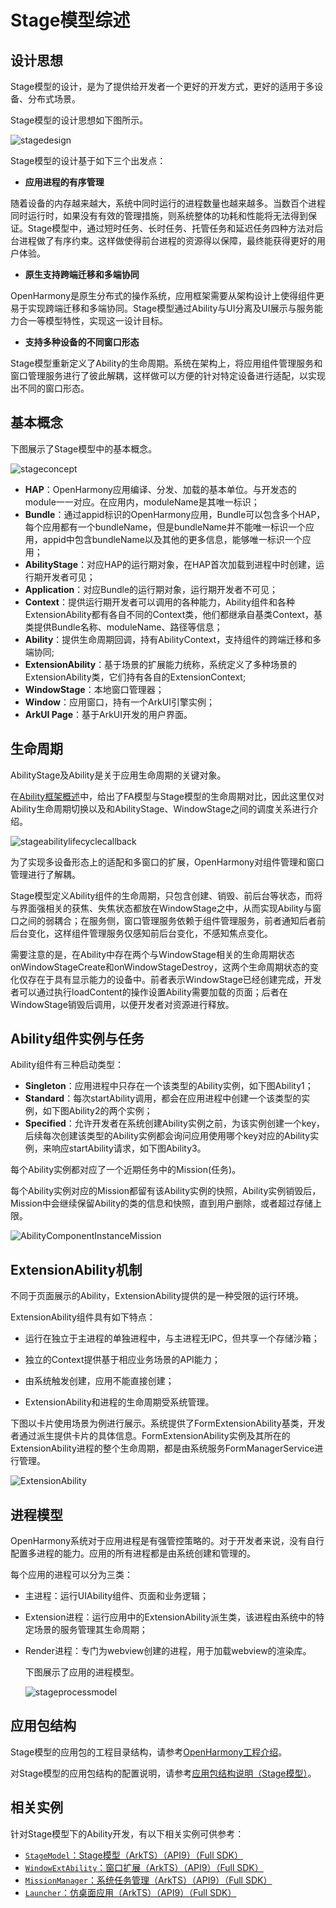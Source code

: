 # Stage模型综述

## 设计思想

Stage模型的设计，是为了提供给开发者一个更好的开发方式，更好的适用于多设备、分布式场景。

Stage模型的设计思想如下图所示。

![stagedesign](figures/stagedesign.png)

Stage模型的设计基于如下三个出发点：

- **应用进程的有序管理**

随着设备的内存越来越大，系统中同时运行的进程数量也越来越多。当数百个进程同时运行时，如果没有有效的管理措施，则系统整体的功耗和性能将无法得到保证。Stage模型中，通过短时任务、长时任务、托管任务和延迟任务四种方法对后台进程做了有序约束。这样做使得前台进程的资源得以保障，最终能获得更好的用户体验。

- **原生支持跨端迁移和多端协同**

OpenHarmony是原生分布式的操作系统，应用框架需要从架构设计上使得组件更易于实现跨端迁移和多端协同。Stage模型通过Ability与UI分离及UI展示与服务能力合一等模型特性，实现这一设计目标。

- **支持多种设备的不同窗口形态**

Stage模型重新定义了Ability的生命周期。系统在架构上，将应用组件管理服务和窗口管理服务进行了彼此解耦，这样做可以方便的针对特定设备进行适配，以实现出不同的窗口形态。

## 基本概念

下图展示了Stage模型中的基本概念。

![stageconcept](figures/stageconcept.png)

-  **HAP**：OpenHarmony应用编译、分发、加载的基本单位。与开发态的module一一对应。在应用内，moduleName是其唯一标识；
-  **Bundle**：通过appid标识的OpenHarmony应用，Bundle可以包含多个HAP，每个应用都有一个bundleName，但是bundleName并不能唯一标识一个应用，appid中包含bundleName以及其他的更多信息，能够唯一标识一个应用；
-  **AbilityStage**：对应HAP的运行期对象，在HAP首次加载到进程中时创建，运行期开发者可见；
-  **Application**：对应Bundle的运行期对象，运行期开发者不可见；
-  **Context**：提供运行期开发者可以调用的各种能力，Ability组件和各种ExtensionAbility都有各自不同的Context类，他们都继承自基类Context，基类提供Bundle名称、moduleName、路径等信息；
-  **Ability**：提供生命周期回调，持有AbilityContext，支持组件的跨端迁移和多端协同;
-  **ExtensionAbility**：基于场景的扩展能力统称，系统定义了多种场景的ExtensionAbility类，它们持有各自的ExtensionContext;
-  **WindowStage**：本地窗口管理器；
-  **Window**：应用窗口，持有一个ArkUI引擎实例；
-  **ArkUI Page**：基于ArkUI开发的用户界面。


## 生命周期

AbilityStage及Ability是关于应用生命周期的关键对象。

在[Ability框架概述](ability-brief.md)中，给出了FA模型与Stage模型的生命周期对比，因此这里仅对Ability生命周期切换以及和AbilityStage、WindowStage之间的调度关系进行介绍。

![stageabilitylifecyclecallback](figures/stageabilitylifecyclecallback.png)

为了实现多设备形态上的适配和多窗口的扩展，OpenHarmony对组件管理和窗口管理进行了解耦。

Stage模型定义Ability组件的生命周期，只包含创建、销毁、前后台等状态，而将与界面强相关的获焦、失焦状态都放在WindowStage之中，从而实现Ability与窗口之间的弱耦合；在服务侧，窗口管理服务依赖于组件管理服务，前者通知后者前后台变化，这样组件管理服务仅感知前后台变化，不感知焦点变化。

需要注意的是，在Ability中存在两个与WindowStage相关的生命周期状态onWindowStageCreate和onWindowStageDestroy，这两个生命周期状态的变化仅存在于具有显示能力的设备中。前者表示WindowStage已经创建完成，开发者可以通过执行loadContent的操作设置Ability需要加载的页面；后者在WindowStage销毁后调用，以便开发者对资源进行释放。


## Ability组件实例与任务

Ability组件有三种启动类型：

* **Singleton**：应用进程中只存在一个该类型的Ability实例，如下图Ability1；
* **Standard**：每次startAbility调用，都会在应用进程中创建一个该类型的实例，如下图Ability2的两个实例；
* **Specified**：允许开发者在系统创建Ability实例之前，为该实例创建一个key，后续每次创建该类型的Ability实例都会询问应用使用哪个key对应的Ability实例，来响应startAbility请求，如下图Ability3。

每个Ability实例都对应了一个近期任务中的Mission(任务)。

每个Ability实例对应的Mission都留有该Ability实例的快照，Ability实例销毁后，Mission中会继续保留Ability的类的信息和快照，直到用户删除，或者超过存储上限。

 ![AbilityComponentInstanceMission](figures/AbilityComponentInstanceMission.png)

## ExtensionAbility机制

不同于页面展示的Ability，ExtensionAbility提供的是一种受限的运行环境。

ExtensionAbility组件具有如下特点：

- 运行在独立于主进程的单独进程中，与主进程无IPC，但共享一个存储沙箱；

- 独立的Context提供基于相应业务场景的API能力；

- 由系统触发创建，应用不能直接创建；

- ExtensionAbility和进程的生命周期受系统管理。

下图以卡片使用场景为例进行展示。系统提供了FormExtensionAbility基类，开发者通过派生提供卡片的具体信息。FormExtensionAbility实例及其所在的ExtensionAbility进程的整个生命周期，都是由系统服务FormManagerService进行管理。

![ExtensionAbility](figures/ExtensionAbility.png)

## 进程模型

OpenHarmony系统对于应用进程是有强管控策略的。对于开发者来说，没有自行配置多进程的能力。应用的所有进程都是由系统创建和管理的。

每个应用的进程可以分为三类：

- 主进程：运行UIAbility组件、页面和业务逻辑；

- Extension进程：运行应用中的ExtensionAbility派生类，该进程由系统中的特定场景的服务管理其生命周期；

- Render进程：专门为webview创建的进程，用于加载webview的渲染库。

  下图展示了应用的进程模型。

  ![stageprocessmodel](figures/stageprocessmodel.png)



## 应用包结构

Stage模型的应用包的工程目录结构，请参考[OpenHarmony工程介绍](https://developer.harmonyos.com/cn/docs/documentation/doc-guides/ohos-project-overview-0000001218440650#section56487581904)。

对Stage模型的应用包结构的配置说明，请参考[应用包结构说明（Stage模型）](../quick-start/application-configuration-file-overview-stage.md)。


## 相关实例

针对Stage模型下的Ability开发，有以下相关实例可供参考：

- [`StageModel`：Stage模型（ArkTS）（API9）（Full SDK）](https://gitee.com/openharmony/applications_app_samples/tree/OpenHarmony-4.0-Beta2/code/BasicFeature/ApplicationModels/StageModel)
- [`WindowExtAbility`：窗口扩展（ArkTS）（API9）（Full SDK）](https://gitee.com/openharmony/applications_app_samples/tree/OpenHarmony-4.0-Beta2/code/SystemFeature/WindowManagement/WindowExtAbility)
- [`MissionManager`：系统任务管理（ArkTS）（API9）（Full SDK）](https://gitee.com/openharmony/applications_app_samples/tree/OpenHarmony-4.0-Beta2/code/SystemFeature/ApplicationModels/MissionManager)
- [`Launcher`：仿桌面应用（ArkTS）（API9）（Full SDK）](https://gitee.com/openharmony/applications_app_samples/tree/OpenHarmony-4.0-Beta2/code/SystemFeature/ApplicationModels/Launcher)
